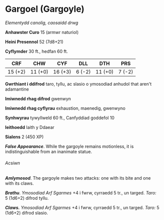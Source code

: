# Gargoel (Gargoyle)

*Elementydd canolig, caosaidd drwg*

**Anhawster Curo** 15 (armwr naturiol)

**Heini Presennol** 52 (7d8+21)

**Cyflymder** 30 ft., hedfan 60 ft.

| CRF     | CHW     | CYF     | DLL    | DTH     | PRS    |
|---------|---------|---------|--------|---------|--------|
| 15 (+2) | 11 (+0) | 16 (+3) | 6 (-2) | 11 (+0) | 7 (-2) |

**Gwrthiant i ddifrod** taro, tyllu, ac slasio o ymosodiad anhudol that aren't adamantine

**Imiwnedd rhag difrod** gwenwyn

**Imiwnedd rhag cyflyrau** exhaustion, maenedig, gwenwyno

**Synhwyrau** tywyllweld 60 ft., Canfyddiad goddefol 10

**Ieithoedd** Iaith y Ddaear

**Sialens** 2 (450 XP)

***False Appearance***. While the gargoyle remains motionless, it is indistinguishable from an inanimate statue.

###### Acsiwn

***Amlymosod***. The gargoyle makes two attacks: one with its bite and one with its claws.

***Brathu***. *Ymosodiad Arf Sgarmes* +4 i fwrw, cyrraedd 5 tr., un targed. *Taro:* 5 (1d6+2) difrod tyllu.

***Claws.*** *Ymosodiad Arf Sgarmes* +4 i fwrw, cyrraedd 5 tr., un targed. *Taro:* 5 (1d6+2) difrod slasio.